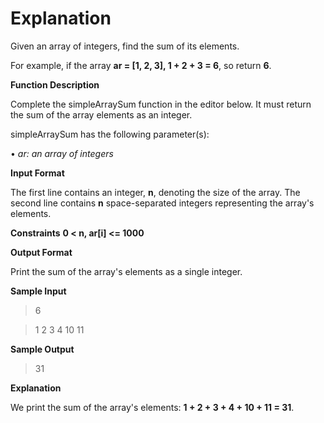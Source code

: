# Explanation

Given an array of integers, find the sum of its elements.

For example, if the array **ar = [1, 2, 3], 1 + 2 + 3 = 6**, so return **6**.

**Function Description**

Complete the simpleArraySum function in the editor below. It must return the sum of the array elements as an integer.

simpleArraySum has the following parameter(s):

• *ar: an array of integers*

**Input Format**

The first line contains an integer, **n**, denoting the size of the array.
The second line contains **n** space-separated integers representing the array's elements.

**Constraints**
**0 < n, ar[i] <= 1000**

**Output Format**

Print the sum of the array's elements as a single integer.

**Sample Input**

>6

>1 2 3 4 10 11

**Sample Output**

>31

**Explanation**

We print the sum of the array's elements: **1 + 2 + 3 + 4 + 10 + 11 = 31**.
